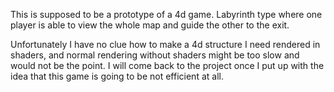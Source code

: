 This is supposed to be a prototype of a 4d game. Labyrinth type where one player is able to view the whole map and guide the other to the exit. 

Unfortunately I have no clue how to make a 4d structure I need rendered in shaders, and normal rendering without shaders might be too slow and would not be the point.
I will come back to the project once I put up with the idea that this game is going to be not efficient at all.
